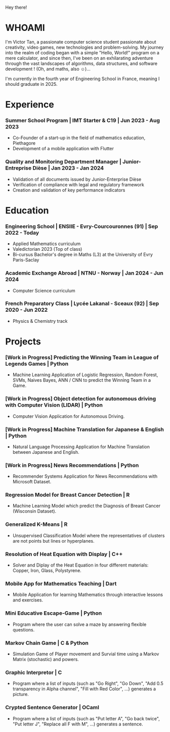 Hey there! 

# WHOAMI

I'm Victor Tan, a passionate computer science student passionate about creativity, video games, new technologies and problem-solving. My journey into the realm of coding began with a simple "Hello, World!" program on a mere calculator, and since then, I've been on an exhilarating adventure through the vast landscapes of algorithms, data structures, and software development ! (Oh, and maths, also ☺)...

I'm currently in the fourth year of Engineering School in France, meaning I should graduate in 2025.

# Experience

### Summer School Program | IMT Starter & C19 | Jun 2023 - Aug 2023

- Co-Founder of a start-up in the field of mathematics education, Piethagore
- Development of a mobile application with Flutter

### Quality and Monitoring Department Manager | Junior-Entreprise Dièse | Jan 2023 - Jan 2024

- Validation of all documents issued by Junior-Enterprise Dièse
- Verification of compliance with legal and regulatory framework
- Creation and validation of key performance indicators

# Education

### Engineering School | ENSIIE - Evry-Courcouronnes (91) | Sep 2022 - Today

- Applied Mathematics curriculum
- Valedictorian 2023 (Top of class)
- Bi-cursus Bachelor's degree in Maths (L3) at the University of Evry Paris-Saclay

### Academic Exchange Abroad | NTNU - Norway | Jan 2024 - Jun 2024

- Computer Science curriculum

### French Preparatory Class | Lycée Lakanal - Sceaux (92) | Sep 2020 - Jun 2022

- Physics & Chemistry track

# Projects

### [Work in Progress] Predicting the Winning Team in League of Legends Games | Python

- Machine Learning Application of Logistic Regression, Random Forest, SVMs, Naives Bayes, ANN / CNN to predict the Winning Team in a Game.

### [Work in Progress] Object detection for autonomous driving with Computer Vision (LIDAR) | Python

- Computer Vision Application for Autonomous Driving.

### [Work in Progress] Machine Translation for Japanese & English | Python

- Natural Language Processing Application for Machine Translation between Japanese and English.

### [Work in Progress] News Recommendations | Python

- Recommender Systems Application for News Recommendations with Microsoft Dataset.

### Regression Model for Breast Cancer Detection | R

- Machine Learning Model which predict the Diagnosis of Breast Cancer (Wisconsin Dataset).

### Generalized K-Means | R

- Unsupervised Classification Model where the representatives of clusters are not points but lines or hyperplanes.

### Resolution of Heat Equation with Display | C++

- Solver and Diplay of the Heat Equation in four different materials: Copper, Iron, Glass, Polystyrene.

### Mobile App for Mathematics Teaching | Dart

- Mobile Application for learning Mathematics through interactive lessons and exercises.

### Mini Educative Escape-Game | Python

- Program where the user can solve a maze by answering flexible questions.

### Markov Chain Game | C & Python

- Simulation Game of Player movement and Survial time using a Markov Matrix (stochastic) and powers.

### Graphic Interpretor | C

- Program where a list of inputs (such as "Go Right", "Go Down", "Add 0.5 transparency in Alpha channel", "Fill with Red Color", ...) generates a picture.

### Crypted Sentence Generator | OCaml

- Program where a list of inputs (such as "Put letter A", "Go back twice", "Put letter J", "Replace all F with M", ...) generates a sentence.
